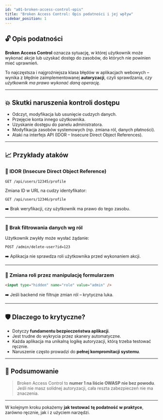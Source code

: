 ```yaml
---
id: "a01-broken-access-control-opis"
title: "Broken Access Control: Opis podatności i jej wpływ"
sidebar_position: 1
---
```


## 🔓 Opis podatności

**Broken Access Control** oznacza sytuację, w której użytkownik może wykonać akcje lub uzyskać dostęp do zasobów, do których nie powinien mieć uprawnień.

To najczęstsza i najgroźniejsza klasa błędów w aplikacjach webowych – wynika z błędnie zaimplementowanej **autoryzacji**, czyli sprawdzania, *czy użytkownik ma prawo wykonać daną operację*.

---

## 💥 Skutki naruszenia kontroli dostępu

- Odczyt, modyfikacja lub usunięcie cudzych danych.
- Przejęcie konta innego użytkownika.
- Uzyskanie dostępu do panelu administratora.
- Modyfikacja zasobów systemowych (np. zmiana ról, danych płatności).
- Ataki na interfejs API (IDOR – Insecure Direct Object References).

---

## 📈 Przykłady ataków

### 🔁 IDOR (Insecure Direct Object Reference)
```http
GET /api/users/12345/profile
```
Zmiana ID w URL na cudzy identyfikator:
```http
GET /api/users/12346/profile
```
➡️ Brak weryfikacji, czy użytkownik ma prawo do tego zasobu.

---

### 🧩 Brak filtrowania danych wg ról

Użytkownik zwykły może wysłać żądanie:
```http
POST /admin/delete-user?id=123
```
➡️ Aplikacja nie sprawdza roli użytkownika przed wykonaniem akcji.

---

### 🔀 Zmiana roli przez manipulację formularzem
```html
<input type="hidden" name="role" value="admin" />
```
➡️ Jeśli backend nie filtruje zmian ról – krytyczna luka.

---

## 🛡️ Dlaczego to krytyczne?

- Dotyczy **fundamentu bezpieczeństwa aplikacji**.
- Jest trudne do wykrycia przez skanery automatyczne.
- Każda aplikacja ma unikalną logikę autoryzacji, którą trzeba testować ręcznie.
- Naruszenie często prowadzi do **pełnej kompromitacji systemu**.

---

## 📌 Podsumowanie

> Broken Access Control to **numer 1 na liście OWASP nie bez powodu**. Jeśli nie masz solidnej autoryzacji, cała reszta zabezpieczeń nie ma znaczenia.

---

W kolejnym kroku pokażemy **jak testować tę podatność w praktyce**, zarówno ręcznie, jak i z użyciem narzędzi.
